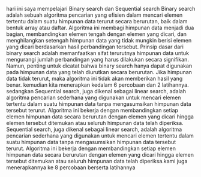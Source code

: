 hari ini saya mempelajari Binary search dan Sequential search 
Binary search adalah sebuah algoritma pencarian yang efisien dalam mencari elemen tertentu dalam suatu himpunan data terurut secara berurutan, baik dalam bentuk array atau daftar. Algoritma ini membagi himpunan data menjadi dua bagian, membandingkan elemen tengah dengan elemen yang dicari, dan menghilangkan setengah himpunan data yang tidak mungkin berisi elemen yang dicari berdasarkan hasil perbandingan tersebut. Prinsip dasar dari binary search adalah memanfaatkan sifat terurutnya himpunan data untuk mengurangi jumlah perbandingan yang harus dilakukan secara signifikan. Namun, penting untuk dicatat bahwa binary search hanya dapat digunakan pada himpunan data yang telah diurutkan secara berurutan. Jika himpunan data tidak terurut, maka algoritma ini tidak akan memberikan hasil yang benar. kemudian kita menerapkan kedalam 6 percobaan dan 2 latihannya.  
sedangkan Sequential search, juga dikenal sebagai linear search, adalah algoritma pencarian sederhana yang digunakan untuk mencari elemen tertentu dalam suatu himpunan data tanpa mengasumsikan himpunan data tersebut terurut. Algoritma ini bekerja dengan membandingkan setiap elemen himpunan data secara berurutan dengan elemen yang dicari hingga elemen tersebut ditemukan atau seluruh himpunan data telah diperiksa. Sequential search, juga dikenal sebagai linear search, adalah algoritma pencarian sederhana yang digunakan untuk mencari elemen tertentu dalam suatu himpunan data tanpa mengasumsikan himpunan data tersebut terurut. Algoritma ini bekerja dengan membandingkan setiap elemen himpunan data secara berurutan dengan elemen yang dicari hingga elemen tersebut ditemukan atau seluruh himpunan data telah diperiksa.kami juga menerapkannya ke 8 percobaan berserta latihannya 
